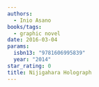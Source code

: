 ```yaml
---
authors:
  - Inio Asano
books/tags:
  - graphic novel
date: 2016-03-04
params:
  isbn13: "9781606995839"
  year: "2014"
star_rating: 0
title: Nijigahara Holograph
---
```


<!--more-->
